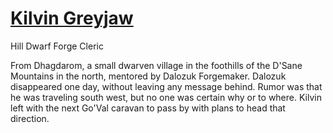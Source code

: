 # [Kilvin Greyjaw](https://www.dndbeyond.com/profile/UngodlySalmon/characters/27153043)

Hill Dwarf
Forge Cleric

From Dhagdarom, a small dwarven village in the foothills of the D'Sane Mountains in the north, mentored by Dalozuk Forgemaker.  Dalozuk disappeared one day, without leaving any message behind.  Rumor was that he was traveling south west, but no one was certain why or to where.  Kilvin left with the next Go'Val caravan to pass by with plans to head that direction.
